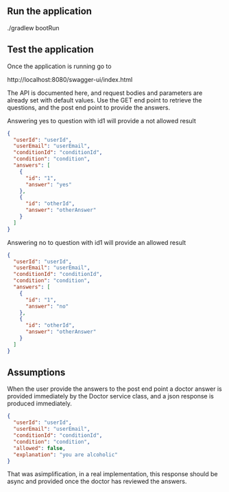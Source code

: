 ## Run the application
./gradlew bootRun

## Test the application
Once the application is running go to 

http://localhost:8080/swagger-ui/index.html

The API is documented here, and request bodies and parameters are already set with default values. Use the GET end point to retrieve the questions, and the post end point to provide the answers.

Answering yes to question with id1 will provide a not allowed result

```json
{
  "userId": "userId",
  "userEmail": "userEmail",
  "conditionId": "conditionId",
  "condition": "condition",
  "answers": [
    {
      "id": "1",
      "answer": "yes"
    },
    {
      "id": "otherId",
      "answer": "otherAnswer"
    }
  ]
}
```


Answering no to question with id1 will provide an allowed result

```json
{
  "userId": "userId",
  "userEmail": "userEmail",
  "conditionId": "conditionId",
  "condition": "condition",
  "answers": [
    {
      "id": "1",
      "answer": "no"
    },
    {
      "id": "otherId",
      "answer": "otherAnswer"
    }
  ]
}
```

## Assumptions

When the user provide the answers to the post end point a doctor answer is provided immediately by the Doctor service class, and a json response is produced immediately.

```json
{
  "userId": "userId",
  "userEmail": "userEmail",
  "conditionId": "conditionId",
  "condition": "condition",
  "allowed": false,
  "explanation": "you are alcoholic"
}
```

That was asimplification, in a real implementation, this response should be async and provided once the doctor has reviewed the answers.
